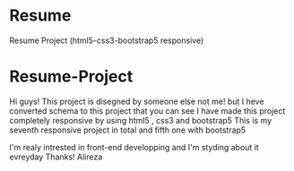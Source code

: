 # Resume
Resume Project (html5-css3-bootstrap5 responsive)
# Resume-Project
Hi guys! This project is disegned by someone else not me! but I heve converted schema to this project that you can see 
I have made this project completely responsive by using html5 , css3 and bootstrap5 
This is my seventh responsive project in total and fifth one with bootstrap5

I'm realy intrested in front-end developping and I'm styding about it evreyday Thanks! Alireza
